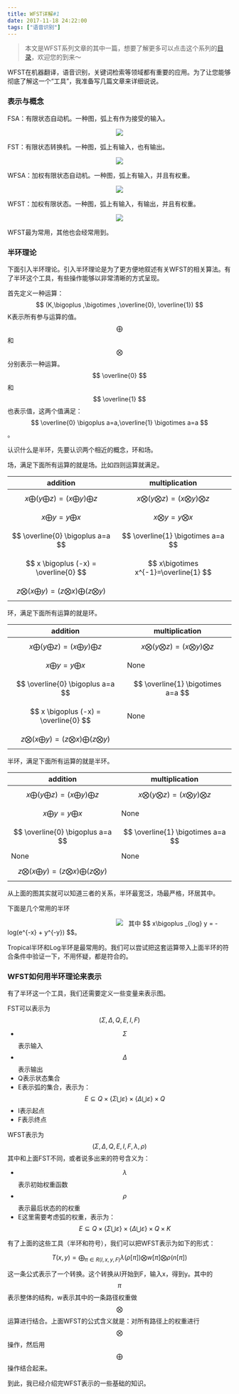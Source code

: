 ```yaml
---
title: WFST详解#1
date: 2017-11-18 24:22:00
tags: ["语音识别"]
---
```


> 本文是WFST系列文章的其中一篇，想要了解更多可以点击这个系列的[目录](https://blog.harryfyodor.xyz/2017/12/10/wfst-catalogue/)，欢迎您的到来～

WFST在机器翻译，语音识别，关键词检索等领域都有重要的应用。为了让您能够彻底了解这一个“工具”，我准备写几篇文章来详细说说。

### 表示与概念
FSA：有限状态自动机。一种图，弧上有作为接受的输入。

<img src="fsa.png" style="margin-left:50%;transform: translateX(-50%);">

FST：有限状态转换机。一种图，弧上有输入，也有输出。

<img src="fst.png" style="margin-left:50%;transform: translateX(-50%);">

WFSA：加权有限状态自动机。一种图，弧上有输入，并且有权重。

<img src="wfsa.png" style="margin-left:50%;transform: translateX(-50%);">

WFST：加权有限状态。一种图，弧上有输入，有输出，并且有权重。

<img src="wfst.png" style="margin-left:50%;transform: translateX(-50%);">

WFST最为常用，其他也会经常用到。

### 半环理论
下面引入半环理论。引入半环理论是为了更方便地叙述有关WFST的相关算法。有了半环这个工具，有些操作能够以非常清晰的方式呈现。

首先定义一种运算：$$ (K,\bigoplus ,\bigotimes ,\overline{0}, \overline{1}) $$
K表示所有参与运算的值。$$ \bigoplus $$和$$ \bigotimes $$分别表示一种运算。$$ \overline{0} $$和$$ \overline{1} $$也表示值，这两个值满足：$$ \overline{0} \bigoplus a=a,\overline{1} \bigotimes a=a $$。

认识什么是半环，先要认识两个相近的概念，环和场。

场，满足下面所有运算的就是场。比如四则运算就满足。

addition | multiplication
---- | ---
$$ x\bigoplus (y\bigoplus z) =  (x\bigoplus y)\bigoplus z $$ | $$ x\bigotimes (y\bigotimes z) =  (x\bigotimes y)\bigotimes z $$
$$ x\bigoplus y = y \bigoplus x $$ |  $$ x\bigotimes y = y \bigotimes x $$
$$ \overline{0} \bigoplus a=a $$| $$ \overline{1} \bigotimes a=a $$
$$ x \bigoplus (-x) = \overline{0} $$ | $$ x\bigotimes x^{-1}=\overline{1} $$
$$ z\bigotimes (x\bigoplus y)  = (z\bigotimes x) \bigoplus (z \bigotimes y) $$ |


环，满足下面所有运算的就是环。

addition | multiplication
---- | ---
$$ x\bigoplus (y\bigoplus z) =  (x\bigoplus y)\bigoplus z $$ | $$ x\bigotimes (y\bigotimes z) =  (x\bigotimes y)\bigotimes z $$
$$ x\bigoplus y = y \bigoplus x $$ | None
$$ \overline{0} \bigoplus a=a $$| $$ \overline{1} \bigotimes a=a $$
$$ x \bigoplus (-x) = \overline{0} $$ | None
$$ z\bigotimes (x\bigoplus y)  = (z\bigotimes x) \bigoplus (z \bigotimes y) $$ |

半环，满足下面所有运算的就是半环。

addition | multiplication
---- | ---
$$ x\bigoplus (y\bigoplus z) =  (x\bigoplus y)\bigoplus z $$ | $$ x\bigotimes (y\bigotimes z) =  (x\bigotimes y)\bigotimes z $$
$$ x\bigoplus y = y \bigoplus x $$ |  None
$$ \overline{0} \bigoplus a=a $$| $$ \overline{1} \bigotimes a=a $$
None | None
$$ z\bigotimes (x\bigoplus y)  = (z\bigotimes x) \bigoplus (z \bigotimes y) $$ |

从上面的图其实就可以知道三者的关系，半环最宽泛，场最严格，环居其中。

下面是几个常用的半环

<img src="semiring.png" style="margin-left:50%;transform: translateX(-50%);">
其中 $$ x\bigoplus _{log} y = -log(e^{-x} + y^{-y}) $$。

Tropical半环和Log半环是最常用的。我们可以尝试把这套运算带入上面半环的符合条件中验证一下，不用怀疑，都是符合的。

### WFST如何用半环理论来表示

有了半环这一个工具，我们还需要定义一些变量来表示图。

FST可以表示为$$ (\Sigma, \Delta, Q, E, I, F) $$
* $$ \Sigma $$表示输入
* $$ \Delta $$表示输出
* Q表示状态集合
* E表示弧的集合，表示为：$$ E\subseteq Q\times\{ \Sigma \bigcup \varepsilon \} \times \{ \Delta  
\bigcup \varepsilon \} \times Q$$
* I表示起点
* F表示终点

WFST表示为$$ (\Sigma, \Delta, Q, E, I, F, \lambda, \rho) $$
其中和上面FST不同，或者说多出来的符号含义为：
* $$ \lambda $$表示初始权重函数
* $$ \rho $$表示最后状态的的权重
* E这里需要考虑弧的权重，表示为：$$ E\subseteq Q\times \{ \Sigma \bigcup \varepsilon \}  \times \{ \Delta \bigcup \varepsilon \} \times Q \times K$$

有了上面的这些工具（半环和符号），我们可以把WFST表示为如下的形式：

$$ T(x, y) = \mathop{\bigoplus}_{\pi\in R(I,x,y,F)}\lambda(\rho[\pi])\bigotimes w[\pi] \bigotimes \rho(n[\pi]) $$

这一条公式表示了一个转换。这个转换从I开始到F，输入x，得到y。其中的$$ \pi $$表示整体的结构，w表示其中的一条路径权重做$$ \bigotimes $$运算进行结合。上面WFST的公式含义就是：对所有路径上的权重进行$$ \bigotimes $$操作，然后用$$ \bigoplus $$操作结合起来。

到此，我已经介绍完WFST表示的一些基础的知识。